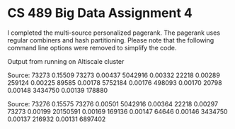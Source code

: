 CS 489 Big Data Assignment 4
============================

I completed the multi-source personalized pagerank. The pagerank uses regular combiners and hash partitioning.
Please note that the following command line options were removed to simplify the code.



Output from running on Altiscale cluster

Source: 73273
0.15509 73273
0.00437 5042916
0.00332 22218
0.00289 259124
0.00225 89585
0.00178 5752184
0.00176 498093
0.00170 20798
0.00148 3434750
0.00139 178880

Source: 73276
0.15575 73276
0.00501 5042916
0.00364 22218
0.00297 73273
0.00199 20150591
0.00169 169136
0.00147 64646
0.00146 3434750
0.00137 216932
0.00131 6897402
